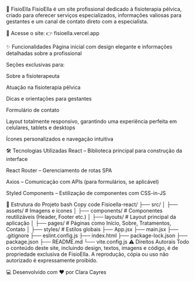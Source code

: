 🌸 FisioElla
FisioElla é um site profissional dedicado à fisioterapia pélvica, criado para oferecer serviços especializados, informações valiosas para gestantes e um canal de contato direto com a especialista.

🔗 Acesse o site:
👉 fisioella.vercel.app

✨ Funcionalidades
Página inicial com design elegante e informações detalhadas sobre a profissional

Seções exclusivas para:

Sobre a fisioterapeuta

Atuação na fisioterapia pélvica

Dicas e orientações para gestantes

Formulário de contato

Layout totalmente responsivo, garantindo uma experiência perfeita em celulares, tablets e desktops

Ícones personalizados e navegação intuitiva

🛠️ Tecnologias Utilizadas
React – Biblioteca principal para construção da interface

React Router – Gerenciamento de rotas SPA

Axios – Comunicação com APIs (para formulários, se aplicável)

Styled Components – Estilização de componentes com CSS-in-JS

📁 Estrutura do Projeto
bash
Copy code
Fisioella-react/
├── src/
│   ├── assets/         # Imagens e ícones
│   ├── components/     # Componentes reutilizáveis (Header, Footer etc.)
│   ├── layouts/        # Layout principal da aplicação
│   ├── pages/          # Páginas como Início, Sobre, Tratamentos, Contato
│   ├── styles/         # Estilos globais
├── App.jsx
├── main.jsx
├── .gitignore
├── eslint.config.js
├── index.html
├── package-lock.json
├── package.json
├── README.md
└── vite.config.js
⚠️ Direitos Autorais
Todo o conteúdo deste site, incluindo design, textos, imagens e código, é de propriedade exclusiva de FisioElla.
A reprodução, cópia ou uso não autorizado é expressamente proibido.

💻 Desenvolvido com ❤️ por Clara Cayres
